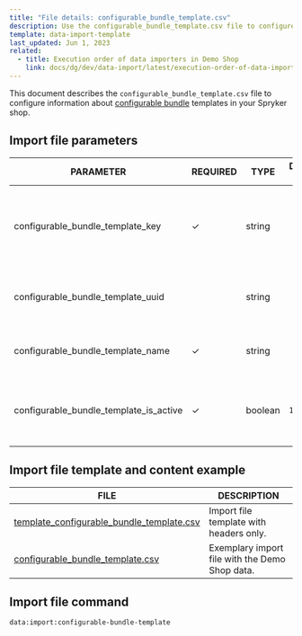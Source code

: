 ```yaml
---
title: "File details: configurable_bundle_template.csv"
description: Use the configurable_bundle_template.csv file to configure information about configurable bundle templates in your Spryker shop.
template: data-import-template
last_updated: Jun 1, 2023
related:
  - title: Execution order of data importers in Demo Shop
    link: docs/dg/dev/data-import/latest/execution-order-of-data-importers.html
---
```


This document describes the `configurable_bundle_template.csv` file to configure information about [configurable bundle](/docs/pbc/all/product-information-management/latest/base-shop/feature-overviews/configurable-bundle-feature-overview.html) templates in your Spryker shop.

## Import file parameters

| PARAMETER                                | REQUIRED | TYPE | DEFAULT VALUE | REQUIREMENTS OR COMMENTS | DESCRIPTION                                          |
| ---------------------------------------- | -------- | ---- | ------------- | ----------------------- | ---------------------------------------------------- |
| configurable_bundle_template_key         |  &check; | string |               |                         | Internal data import identifier of the configurable bundle template. |
| configurable_bundle_template_uuid        |          | string |               |                         | Unique identifier of the configurable bundle.  |
| configurable_bundle_template_name        |  &check; | string |               |                         | Glossary key of the configurable bundle name. |
| configurable_bundle_template_is_active   |  &check; | boolean | `1` | `1`: configurable bunlde is active</li><li>`0`: configurable bunlde is inactive</li></ul> | Flag for the configurable bundle name.  |

## Import file template and content example

| FILE | DESCRIPTION |
|---|---|
| [template_configurable_bundle_template.csv](https://spryker.s3.eu-central-1.amazonaws.com/docs/pbc/all/product-information-management/base-shop/import-and-export-data/file-details-configurable-bundle-template.csv.md/template_configurable_bundle_template.csv)| Import file template with headers only. |
| [configurable_bundle_template.csv](https://spryker.s3.eu-central-1.amazonaws.com/docs/pbc/all/product-information-management/base-shop/import-and-export-data/file-details-configurable-bundle-template.csv.md/configurable_bundle_template.csv) | Exemplary import file with the Demo Shop data. |


## Import file command

```bash
data:import:configurable-bundle-template
```